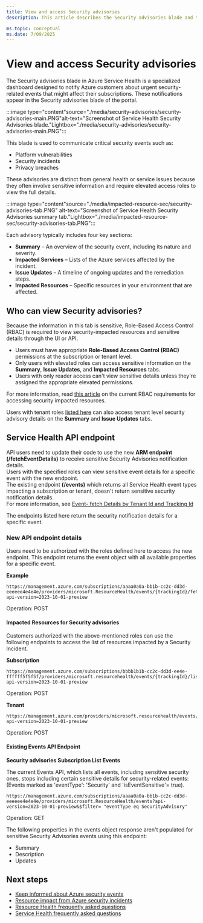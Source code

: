 ```yaml
---
title: View and access Security advisories
description: This article describes the Security advisories blade and that users are required to obtain elevated access roles in order to view Security advisory details.

ms.topic: conceptual
ms.date: 7/09/2025
---
```



# View and access Security advisories

The Security advisories blade in Azure Service Health is a specialized dashboard designed to notify Azure customers about urgent security-related events that might affect their subscriptions. These notifications appear in the Security advisories blade of the portal.


:::image type="content"source="./media/security-advisories/security-advisories-main.PNG"alt-text="Screenshot of Service Health Security Advisories blade."Lightbox="./media/security-advisories/security-advisories-main.PNG":::

This blade is used to communicate critical security events such as:
- Platform vulnerabilities
- Security incidents
- Privacy breaches

These advisories are distinct from general health or service issues because they often involve sensitive information and require elevated access roles to view the full details. 

:::image type="content"source="./media/impacted-resource-sec/security-advisories-tab.PNG" alt-text="Screenshot of Service Health Security Advisories summary tab."Lightbox="./media/impacted-resource-sec/security-advisories-tab.PNG":::

Each advisory typically includes four key sections:

- **Summary** – An overview of the security event, including its nature and severity.
- **Impacted Services** – Lists of the Azure services affected by the incident.
- **Issue Updates** – A timeline of ongoing updates and the remediation steps.
- **Impacted Resources** – Specific resources in your environment that are affected.



## Who can view Security advisories? 

Because the information in this tab is sensitive, Role-Based Access Control (RBAC) is required to view security-impacted resources and sensitive details through the UI or API.

- Users must have appropriate **Role-Based Access Control (RBAC)** permissions at the subscription or tenant level.
- Only users with elevated roles can access sensitive information on the **Summary**, **Issue Updates**, and **Impacted Resources** tabs.
- Users with only reader access can't view sensitive details unless they're assigned the appropriate elevated permissions.

For more information, read [this article](impacted-resources-security.md) on the current RBAC requirements for accessing security impacted resources.<br>

Users with tenant roles [listed here](admin-access-reference.md) can also access tenant level security advisory details on the **Summary** and **Issue Updates** tabs.




## Service Health API endpoint

API users need to update their code to use the new **ARM endpoint (/fetchEventDetails)** to receive sensitive Security Advisories notification details.<br> Users with the specified roles can view sensitive event details for a specific event with the new endpoint. <br>The existing endpoint **(/events)** which returns all Service Health event types impacting a subscription or tenant, doesn't return sensitive security notification details. <br>
For more information, see [Event- fetch Details by Tenant Id and Tracking Id](/rest/api/resourcehealth/event/fetch-details-by-tenant-id-and-tracking-id)

The endpoints listed here return the security notification details for a specific event.

### New API endpoint details

Users need to be authorized with the roles defined here to access the new endpoint.
This endpoint returns the event object with all available properties for a specific event. 

<!--- Available since API version 2022-10-01-->


**Example**

```HTTP
https://management.azure.com/subscriptions/aaaa0a0a-bb1b-cc2c-dd3d-eeeeee4e4e4e/providers/microsoft.ResourceHealth/events/{trackingId}/fetchEventDetails?api-version=2023-10-01-preview 
```
Operation: POST

#### Impacted Resources for Security advisories

Customers authorized with the above-mentioned roles can use the following endpoints to access the list of resources impacted by a Security Incident.
<!--- Available since API version 2022-05-01-->

 
**Subscription**

```HTTP
https://management.azure.com/subscriptions/bbbb1b1b-cc2c-dd3d-ee4e-ffffff5f5f5f/providers/microsoft.resourcehealth/events/{trackingId}/listSecurityAdvisoryImpactedResources?api-version=2023-10-01-preview 
```
Operation: POST

**Tenant**

```HTTP
https://management.azure.com/providers/microsoft.resourcehealth/events/{trackingId}/listSecurityAdvisoryImpactedResources?api-version=2023-10-01-preview
```
Operation: POST

#### Existing Events API Endpoint

**Security advisories Subscription List Events** 

The current Events API, which lists all events, including sensitive security ones, stops including certain sensitive details for security-related events:<br> (Events marked as 'eventType': 'Security' and 'isEventSensitive'= true).
<!--With API version 2023-10-01-preview (and future API versions), The existing Events API endpoint which returns the list of events (including sensitive security events with property 'eventType' : `Security` and property 'isEventSensitive' = true) will be restricted to not pass sensitive properties listed below for security events.-->

```HTTP
https://management.azure.com/subscriptions/aaaa0a0a-bb1b-cc2c-dd3d-eeeeee4e4e4e/providers/microsoft.ResourceHealth/events?api-version=2023-10-01-preview&$filter= "eventType eq SecurityAdvisory"
```
Operation: GET

The following properties in the events object response aren't populated for sensitive Security Advisories events using this endpoint:

* Summary
* Description
* Updates


## Next steps

* [Keep informed about Azure security events](stay-informed-security.md)
* [Resource impact from Azure security incidents](impacted-resources-security.md)
* [Resource Health frequently asked questions](resource-health-faq.yml)
* [Service Health frequently asked questions](service-health-faq.yml)

